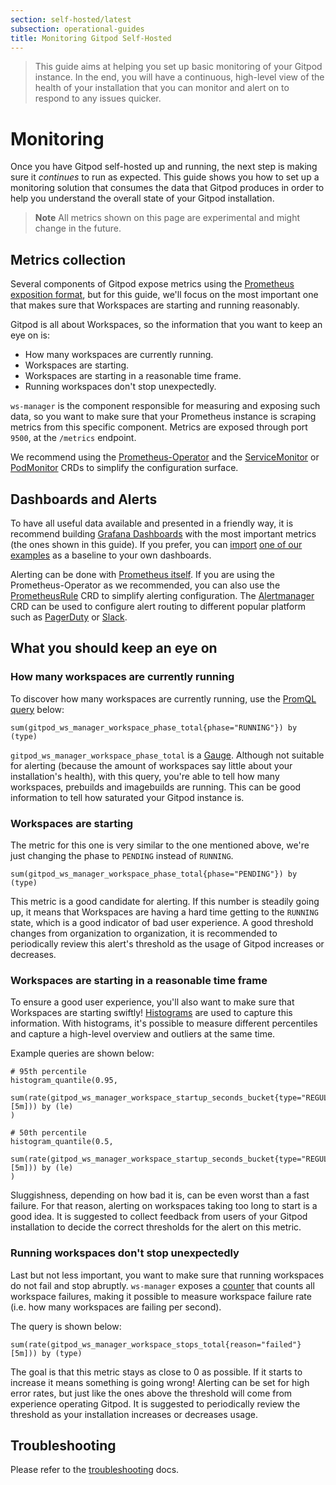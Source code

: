 ```yaml
---
section: self-hosted/latest
subsection: operational-guides
title: Monitoring Gitpod Self-Hosted
---
```


<script context="module">
  export const prerender = true;
</script>

> This guide aims at helping you set up basic monitoring of your Gitpod instance. In the end, you will have a continuous, high-level view of the health of your installation that you can monitor and alert on to respond to any issues quicker.

# Monitoring

Once you have Gitpod self-hosted up and running, the next step is making sure it _continues_ to run as expected. This guide shows you how to set up a monitoring solution that consumes the data that Gitpod produces in order to help you understand the overall state of your Gitpod installation.

> **Note** All metrics shown on this page are experimental and might change in the future.

## Metrics collection

Several components of Gitpod expose metrics using the [Prometheus exposition format](https://prometheus.io/docs/concepts/data_model/), but for this guide, we'll focus on the most important one that makes sure that Workspaces are starting and running reasonably.

Gitpod is all about Workspaces, so the information that you want to keep an eye on is:

- How many workspaces are currently running.
- Workspaces are starting.
- Workspaces are starting in a reasonable time frame.
- Running workspaces don't stop unexpectedly.

`ws-manager` is the component responsible for measuring and exposing such data, so you want to make sure that your Prometheus instance is scraping metrics from this specific component. Metrics are exposed through port `9500`, at the `/metrics` endpoint.

We recommend using the [Prometheus-Operator](https://github.com/prometheus-operator/prometheus-operator) and the [ServiceMonitor](https://github.com/prometheus-operator/prometheus-operator/blob/main/Documentation/api.md#servicemonitorspec) or [PodMonitor](https://github.com/prometheus-operator/prometheus-operator/blob/main/Documentation/api.md#podmonitorspec) CRDs to simplify the configuration surface.

## Dashboards and Alerts

To have all useful data available and presented in a friendly way, it is recommend building [Grafana Dashboards](https://grafana.com/grafana/dashboards/) with the most important metrics (the ones shown in this guide). If you prefer, you can [import](https://grafana.com/docs/grafana/latest/dashboards/export-import/#import-dashboard) [one of our examples](https://github.com/gitpod-io/gitpod/blob/main/operations/observability/mixins/self-hosted/dashboards/examples/overview.json) as a baseline to your own dashboards.

Alerting can be done with [Prometheus itself](https://prometheus.io/docs/prometheus/latest/configuration/alerting_rules/). If you are using the Prometheus-Operator as we recommended, you can also use the [PrometheusRule](https://github.com/prometheus-operator/prometheus-operator/blob/main/Documentation/api.md#prometheusrulespec) CRD to simplify alerting configuration. The [Alertmanager](https://github.com/prometheus-operator/prometheus-operator/blob/main/Documentation/api.md#alertmanagerspec) CRD can be used to configure alert routing to different popular platform such as [PagerDuty](https://www.pagerduty.com/) or [Slack](https://slack.com/).

## What you should keep an eye on

### How many workspaces are currently running

To discover how many workspaces are currently running, use the [PromQL query](https://prometheus.io/docs/prometheus/latest/querying/basics/) below:

```promql
sum(gitpod_ws_manager_workspace_phase_total{phase="RUNNING"}) by (type)
```

`gitpod_ws_manager_workspace_phase_total` is a [Gauge](https://prometheus.io/docs/concepts/metric_types/#gauge). Although not suitable for alerting (because the amount of workspaces say little about your installation's health), with this query, you're able to tell how many workspaces, prebuilds and imagebuilds are running. This can be good information to tell how saturated your Gitpod instance is.

### Workspaces are starting

The metric for this one is very similar to the one mentioned above, we're just changing the phase to `PENDING` instead of `RUNNING`.

```promql
sum(gitpod_ws_manager_workspace_phase_total{phase="PENDING"}) by (type)
```

This metric is a good candidate for alerting. If this number is steadily going up, it means that Workspaces are having a hard time getting to the `RUNNING` state, which is a good indicator of bad user experience. A good threshold changes from organization to organization, it is recommended to periodically review this alert's threshold as the usage of Gitpod increases or decreases.

### Workspaces are starting in a reasonable time frame

To ensure a good user experience, you'll also want to make sure that Workspaces are starting swiftly! [Histograms](https://prometheus.io/docs/concepts/metric_types/#histogram) are used to capture this information. With histograms, it's possible to measure different percentiles and capture a high-level overview and outliers at the same time.

Example queries are shown below:

```promql
# 95th percentile
histogram_quantile(0.95,
    sum(rate(gitpod_ws_manager_workspace_startup_seconds_bucket{type="REGULAR"}[5m])) by (le)
)

# 50th percentile
histogram_quantile(0.5,
    sum(rate(gitpod_ws_manager_workspace_startup_seconds_bucket{type="REGULAR"}[5m])) by (le)
)
```

Sluggishness, depending on how bad it is, can be even worst than a fast failure. For that reason, alerting on workspaces taking too long to start is a good idea. It is suggested to collect feedback from users of your Gitpod installation to decide the correct thresholds for the alert on this metric.

### Running workspaces don't stop unexpectedly

Last but not less important, you want to make sure that running workspaces do not fail and stop abruptly. `ws-manager` exposes a [counter](https://prometheus.io/docs/concepts/metric_types/#counter) that counts all workspace failures, making it possible to measure workspace failure rate (i.e. how many workspaces are failing per second).

The query is shown below:

```promql
sum(rate(gitpod_ws_manager_workspace_stops_total{reason="failed"}[5m])) by (type)
```

The goal is that this metric stays as close to 0 as possible. If it starts to increase it means something is going wrong! Alerting can be set for high error rates, but just like the ones above the threshold will come from experience operating Gitpod. It is suggested to periodically review the threshold as your installation increases or decreases usage.

## Troubleshooting

Please refer to the [troubleshooting](https://www.gitpod.io/docs/configure/self-hosted/latest/troubleshooting) docs.
